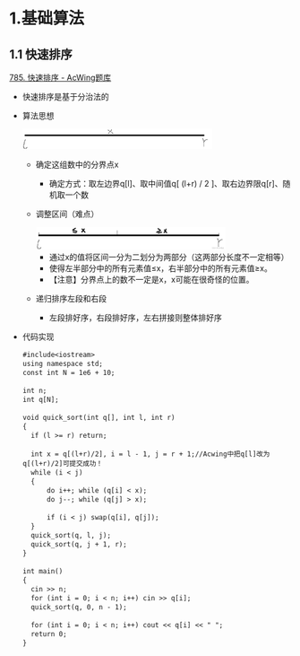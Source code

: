 # 1.基础算法

## 1.1 快速排序

[785. 快速排序 - AcWing题库](https://www.acwing.com/problem/content/787/)

- 快速排序是基于分治法的

- 算法思想

  <img src="assets/image-20240606150506935.png" alt="image-20240606150506935" style="zoom:33%;" />

  - 确定这组数中的分界点x

    - 确定方式：取左边界q[l]、取中间值q[ (l+r) / 2 ]、取右边界限q[r]、随机取一个数

  - 调整区间（难点）

    <img src="assets/image-20240606150858395.png" alt="image-20240606150858395" style="zoom: 33%;" />

    - 通过x的值将区间一分为二划分为两部分（这两部分长度不一定相等）
    - 使得左半部分中的所有元素值≤x，右半部分中的所有元素值≥x。
    - 【注意】分界点上的数不一定是x，x可能在很奇怪的位置。

  - 递归排序左段和右段

    - 左段排好序，右段排好序，左右拼接则整体排好序

- 代码实现

  ```
  #include<iostream>
  using namespace std;
  const int N = 1e6 + 10;
  
  int n;
  int q[N];
  
  void quick_sort(int q[], int l, int r)
  {
  	if (l >= r) return;
  
  	int x = q[(l+r)/2], i = l - 1, j = r + 1;//Acwing中把q[l]改为q[(l+r)/2]可提交成功！
  	while (i < j) 
  	{
  		do i++; while (q[i] < x);
  		do j--; while (q[j] > x);
  		
  		if (i < j) swap(q[i], q[j]);
  	}
  	quick_sort(q, l, j);
  	quick_sort(q, j + 1, r);
  }
  
  int main() 
  {
  	cin >> n;
  	for (int i = 0; i < n; i++) cin >> q[i];
  	quick_sort(q, 0, n - 1);
  
  	for (int i = 0; i < n; i++) cout << q[i] << " ";
  	return 0;
  }
  ```

  

